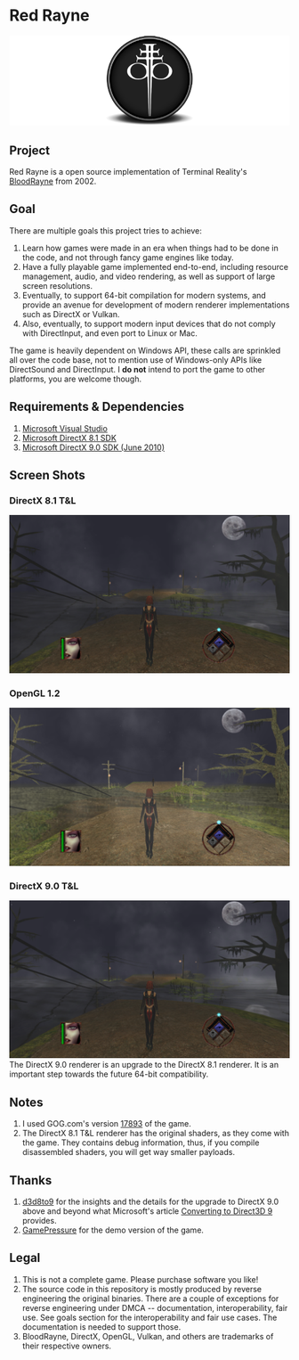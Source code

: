 # Red Rayne
![Red Rayne](./Assets/Logo.800x256.png)
## Project
Red Rayne is a open source implementation of Terminal Reality's [BloodRayne](https://en.wikipedia.org/wiki/BloodRayne_(video_game)) from 2002.

## Goal
There are multiple goals this project tries to achieve:
1. Learn how games were made in an era when things had to be done in the code, and not through fancy game engines like today.
2. Have a fully playable game implemented end-to-end, including resource management, audio, and video rendering, as well as support of large screen resolutions.
3. Eventually, to support 64-bit compilation for modern systems, and provide an avenue for development of modern renderer implementations such as DirectX or Vulkan.
4. Also, eventually, to support modern input devices that do not comply with DirectInput, and even port to Linux or Mac.

The game is heavily dependent on Windows API, these calls are sprinkled all over the code base, not to mention use of Windows-only APIs like DirectSound and DirectInput. I **do not** intend to port the game to other platforms, you are welcome though.

## Requirements & Dependencies
1. [Microsoft Visual Studio](https://visualstudio.microsoft.com/downloads/)
2. [Microsoft DirectX 8.1 SDK](https://archive.org/details/dx81sdk_full)
3. [Microsoft DirectX 9.0 SDK (June 2010)](https://www.microsoft.com/en-US/download/details.aspx?id=6812) 

## Screen Shots
### DirectX 8.1 T&L
![Red Rayne](./Extras/ScreenShot.DX.8.1.TL.x001.png)
### OpenGL 1.2
![Red Rayne](./Extras/ScreenShot.OpenGL.1.2.x001.png)
### DirectX 9.0 T&L
![Red Rayne](./Extras/ScreenShot.DX.9.0.TL.x001.png)
The DirectX 9.0 renderer is an upgrade to the DirectX 8.1 renderer. It is an important step towards the future 64-bit compatibility.

## Notes
1. I used GOG.com's version [17893](https://www.google.com/search?q=setup_bloodrayne_gog-1_(17893).exe) of the game.
2. The DirectX 8.1 T&L renderer has the original shaders, as they come with the game. They contains debug information, thus, if you compile disassembled shaders, you will get way smaller payloads.

## Thanks
1. [d3d8to9](https://github.com/crosire/d3d8to9) for the insights and the details for the upgrade to DirectX 9.0 above and beyond what Microsoft's article [Converting to Direct3D 9](https://learn.microsoft.com/en-us/windows/win32/direct3d9/converting-to-directx-9) provides.
2. [GamePressure](https://www.gamepressure.com/download.asp?ID=2151) for the demo version of the game.

## Legal
1. This is not a complete game. Please purchase software you like!
2. The source code in this repository is mostly produced by reverse engineering the original binaries. There are a couple of exceptions for reverse engineering under DMCA -- documentation, interoperability, fair use. See goals section for the interoperability and fair use cases. The documentation is needed to support those.
3. BloodRayne, DirectX, OpenGL, Vulkan, and others are trademarks of their respective owners.




